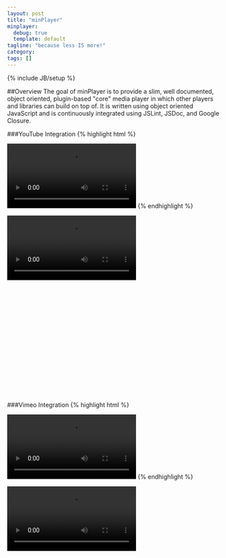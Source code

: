 ```yaml
---
layout: post
title: "minPlayer"
minplayer:
  debug: true
  template: default
tagline: "because less IS more!"
category:
tags: []
---
```

{% include JB/setup %}

##Overview
The goal of minPlayer is to provide a slim, well documented, object oriented,
plugin-based "core" media player in which other players and libraries can build
on top of. It is written using object oriented JavaScript and is continuously
integrated using JSLint, JSDoc, and Google Closure.

###YouTube Integration
{% highlight html %}
<script type="text/javascript">
  $(function() {
    $("#youtube").minplayer();
  });
</script>
<video id="youtube" src="http://www.youtube.com/watch?v=dTAAsCNK7RA"></video>
{% endhighlight %}
<script type="text/javascript">
  $(function() {
    console.log('here');
    $("#youtube").minplayer();
  });
</script>
<div style="height:400px">
<video id="youtube" src="http://www.youtube.com/watch?v=dTAAsCNK7RA"></video>
</div>
<div style="clear:both;">&nbsp;</div>

###Vimeo Integration
{% highlight html %}
<script type="text/javascript">
  $(function() {
    console.log('here');
    $("#vimeo").minplayer();
  });
</script>
<video id="vimeo" src="http://vimeo.com/5606758"></video>
{% endhighlight %}
<script type="text/javascript">
  $(function() {
    console.log('here');
    $("#vimeo").minplayer();
  });
</script>
<div style="height:400px;">
  <video id="vimeo" src="http://vimeo.com/5606758"></video>
</div>
